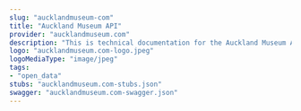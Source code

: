 ```yaml
---
slug: "aucklandmuseum-com"
title: "Auckland Museum API"
provider: "aucklandmuseum.com"
description: "This is technical documentation for the Auckland Museum API\n"
logo: "aucklandmuseum.com-logo.jpeg"
logoMediaType: "image/jpeg"
tags:
- "open_data"
stubs: "aucklandmuseum.com-stubs.json"
swagger: "aucklandmuseum.com-swagger.json"
---
```

